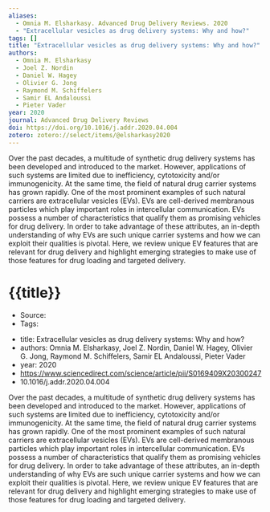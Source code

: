 ```yaml
---
aliases:
  - Omnia M. Elsharkasy. Advanced Drug Delivery Reviews. 2020
  - "Extracellular vesicles as drug delivery systems: Why and how?"
tags: []
title: "Extracellular vesicles as drug delivery systems: Why and how?"
authors:
  - Omnia M. Elsharkasy
  - Joel Z. Nordin
  - Daniel W. Hagey
  - Olivier G. Jong
  - Raymond M. Schiffelers
  - Samir EL Andaloussi
  - Pieter Vader
year: 2020
journal: Advanced Drug Delivery Reviews
doi: https://doi.org/10.1016/j.addr.2020.04.004
zotero: zotero://select/items/@elsharkasy2020
---
```

<!-- START_ABSTRACT -->
Over the past decades, a multitude of synthetic drug delivery systems has been developed and introduced to the market. However, applications of such systems are limited due to inefficiency, cytotoxicity and/or immunogenicity. At the same time, the field of natural drug carrier systems has grown rapidly. One of the most prominent examples of such natural carriers are extracellular vesicles (EVs). EVs are cell-derived membranous particles which play important roles in intercellular communication. EVs possess a number of characteristics that qualify them as promising vehicles for drug delivery. In order to take advantage of these attributes, an in-depth understanding of why EVs are such unique carrier systems and how we can exploit their qualities is pivotal. Here, we review unique EV features that are relevant for drug delivery and highlight emerging strategies to make use of those features for drug loading and targeted delivery.
<!-- END_ABSTRACT -->

<!-- START_TEMPLATE -->
# {{title}}

- Source:
- Tags: 
<!-- END_TEMPLATE -->

- title: Extracellular vesicles as drug delivery systems: Why and how?
- authors: Omnia M. Elsharkasy, Joel Z. Nordin, Daniel W. Hagey, Olivier G. Jong, Raymond M. Schiffelers, Samir EL Andaloussi, Pieter Vader
- year: 2020
- https://www.sciencedirect.com/science/article/pii/S0169409X20300247
- 10.1016/j.addr.2020.04.004

Over the past decades, a multitude of synthetic drug delivery systems has been developed and introduced to the market. However, applications of such systems are limited due to inefficiency, cytotoxicity and/or immunogenicity. At the same time, the field of natural drug carrier systems has grown rapidly. One of the most prominent examples of such natural carriers are extracellular vesicles (EVs). EVs are cell-derived membranous particles which play important roles in intercellular communication. EVs possess a number of characteristics that qualify them as promising vehicles for drug delivery. In order to take advantage of these attributes, an in-depth understanding of why EVs are such unique carrier systems and how we can exploit their qualities is pivotal. Here, we review unique EV features that are relevant for drug delivery and highlight emerging strategies to make use of those features for drug loading and targeted delivery.